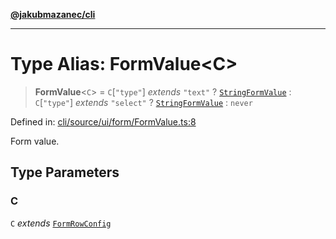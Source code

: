 [**@jakubmazanec/cli**](../README.md)

---

# Type Alias: FormValue\<C\>

> **FormValue**\<`C`\> = `C`\[`"type"`\] _extends_ `"text"` ?
> [`StringFormValue`](StringFormValue.md) : `C`\[`"type"`\] _extends_ `"select"` ?
> [`StringFormValue`](StringFormValue.md) : `never`

Defined in:
[cli/source/ui/form/FormValue.ts:8](https://github.com/jakubmazanec/tools/blob/6fe16df773d5da14c29261ea934e72b3f99fabb7/packages/cli/source/ui/form/FormValue.ts#L8)

Form value.

## Type Parameters

### C

`C` _extends_ [`FormRowConfig`](FormRowConfig.md)
